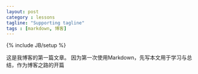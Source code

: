 ```yaml
---
layout: post
category : lessons
tagline: "Supporting tagline"
tags : [markdown, 博客]
---
```

{% include JB/setup %}

这是我博客的第一篇文章。
因为第一次使用Markdown，先写本文用于学习与总结，作为博客之路的开篇



